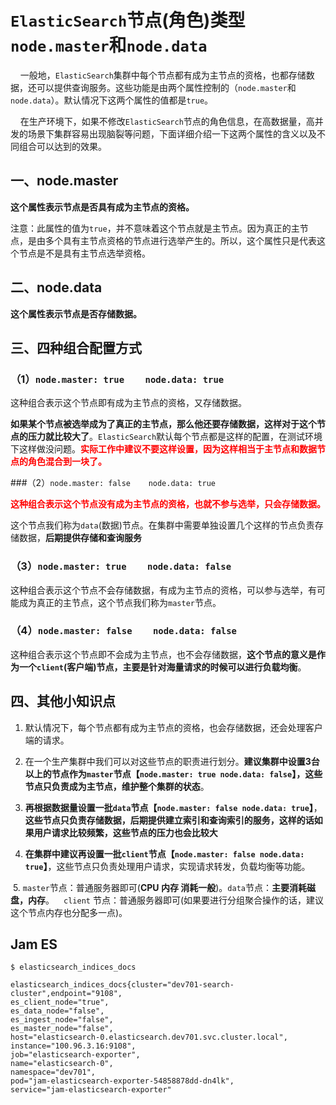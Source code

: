 # `ElasticSearch`节点(角色)类型`node.master`和`node.data`

    一般地，`ElasticSearch`集群中每个节点都有成为主节点的资格，也都存储数据，还可以提供查询服务。这些功能是由两个属性控制的（`node.master`和`node.data`）。默认情况下这两个属性的值都是`true`。

    在生产环境下，如果不修改`ElasticSearch`节点的角色信息，在高数据量，高并发的场景下集群容易出现脑裂等问题，下面详细介绍一下这两个属性的含义以及不同组合可以达到的效果。

## 一、node.master

**这个属性表示节点是否具有成为主节点的资格。** 

注意：此属性的值为`true`，并不意味着这个节点就是主节点。因为真正的主节点，是由多个具有主节点资格的节点进行选举产生的。所以，这个属性只是代表这个节点是不是具有主节点选举资格。

## 二、node.data   

**这个属性表示节点是否存储数据。**

## 三、四种组合配置方式

### （1）`node.master: true    node.data: true`

这种组合表示这个节点即有成为主节点的资格，又存储数据。


**如果某个节点被选举成为了真正的主节点，那么他还要存储数据，这样对于这个节点的压力就比较大了**。`ElasticSearch`默认每个节点都是这样的配置，在测试环境下这样做没问题。<span style="color:red">**实际工作中建议不要这样设置，因为这样相当于主节点和数据节点的角色混合到一块了。**</span>

###（2）`node.master: false    node.data: true`

**<span style="color:red">这种组合表示这个节点没有成为主节点的资格，也就不参与选举，只会存储数据。</span>**

这个节点我们称为`data`(数据)节点。在集群中需要单独设置几个这样的节点负责存储数据，**后期提供存储和查询服务**

### （3）`node.master: true    node.data: false`

这种组合表示这个节点不会存储数据，有成为主节点的资格，可以参与选举，有可能成为真正的主节点，这个节点我们称为`master`节点。

### （4）`node.master: false    node.data: false`

这种组合表示这个节点即不会成为主节点，也不会存储数据，**这个节点的意义是作为一个`client`(客户端)节点，主要是针对海量请求的时候可以进行负载均衡**。
 
## 四、其他小知识点

1. 默认情况下，每个节点都有成为主节点的资格，也会存储数据，还会处理客户端的请求。

2. 在一个生产集群中我们可以对这些节点的职责进行划分。**建议集群中设置3台以上的节点作为`master`节点【`node.master: true node.data: false`】，这些节点只负责成为主节点，维护整个集群的状态**。

3. **再根据数据量设置一批`data`节点【`node.master: false node.data: true`】**，**这些节点只负责存储数据，后期提供建立索引和查询索引的服务，这样的话如果用户请求比较频繁，这些节点的压力也会比较大**

4. **在集群中建议再设置一批`client`节点【`node.master: false node.data: true`】**，这些节点只负责处理用户请求，实现请求转发，负载均衡等功能。  

 5. `master`节点：普通服务器即可(**CPU 内存 消耗一般**)。`data`节点：**主要消耗磁盘，内存**。  ` client` 节点：普通服务器即可(如果要进行分组聚合操作的话，建议这个节点内存也分配多一点)。



## Jam ES

```
$ elasticsearch_indices_docs
```
 
``` 
elasticsearch_indices_docs{cluster="dev701-search-cluster",endpoint="9108",
es_client_node="true",
es_data_node="false",
es_ingest_node="false",
es_master_node="false",
host="elasticsearch-0.elasticsearch.dev701.svc.cluster.local",
instance="100.96.3.16:9108",
job="elasticsearch-exporter",
name="elasticsearch-0",
namespace="dev701",
pod="jam-elasticsearch-exporter-54858878dd-dn4lk",
service="jam-elasticsearch-exporter"
```